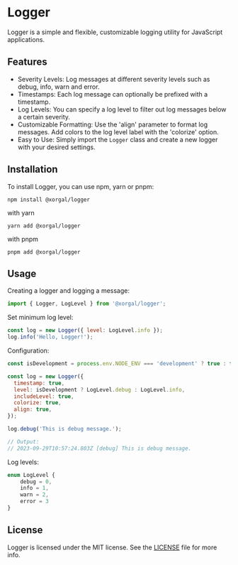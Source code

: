 # Logger

Logger is a simple and flexible, customizable logging utility for JavaScript applications.

## Features

- Severity Levels: Log messages at different severity levels such as debug, info, warn and error.
- Timestamps: Each log message can optionally be prefixed with a timestamp.
- Log Levels: You can specify a log level to filter out log messages below a certain severity.
- Customizable Formatting: Use the 'align' parameter to format log messages. Add colors to the log level label with the 'colorize' option.
- Easy to Use: Simply import the `Logger` class and create a new logger with your desired settings.

## Installation

To install Logger, you can use npm, yarn or pnpm:

```shell
npm install @xorgal/logger
```

with yarn

```shell
yarn add @xorgal/logger
```

with pnpm

```shell
pnpm add @xorgal/logger
```

## Usage

Creating a logger and logging a message:

```javascript
import { Logger, LogLevel } from '@xorgal/logger';
```

Set minimum log level:

```javascript
const log = new Logger({ level: LogLevel.info });
log.info('Hello, Logger!');
```

Configuration:

```javascript
const isDevelopment = process.env.NODE_ENV === 'development' ? true : false;

const log = new Logger({
  timestamp: true,
  level: isDevelopment ? LogLevel.debug : LogLevel.info,
  includeLevel: true,
  colorize: true,
  align: true,
});

log.debug('This is debug message.');

// Output:
// 2023-09-29T10:57:24.803Z [debug] This is debug message.
```

Log levels:

```javascript
enum LogLevel {
    debug = 0,
    info = 1,
    warn = 2,
    error = 3
}
```

## License

Logger is licensed under the MIT license. See the [LICENSE](https://github.com/xorgal/logger/blob/main/LICENSE) file for more info.
